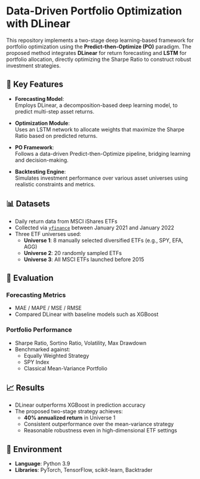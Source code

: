 # Data-Driven Portfolio Optimization with DLinear

This repository implements a two-stage deep learning-based framework for portfolio optimization using the **Predict-then-Optimize (PO)** paradigm. The proposed method integrates **DLinear** for return forecasting and **LSTM** for portfolio allocation, directly optimizing the Sharpe Ratio to construct robust investment strategies.

## 🧠 Key Features

- **Forecasting Model**:  
  Employs DLinear, a decomposition-based deep learning model, to predict multi-step asset returns.

- **Optimization Module**:  
  Uses an LSTM network to allocate weights that maximize the Sharpe Ratio based on predicted returns.

- **PO Framework**:  
  Follows a data-driven Predict-then-Optimize pipeline, bridging learning and decision-making.

- **Backtesting Engine**:  
  Simulates investment performance over various asset universes using realistic constraints and metrics.

## 📊 Datasets

- Daily return data from MSCI iShares ETFs
- Collected via [`yfinance`](https://pypi.org/project/yfinance/) between January 2021 and January 2022
- Three ETF universes used:
  - **Universe 1**: 8 manually selected diversified ETFs (e.g., SPY, EFA, AGG)
  - **Universe 2**: 20 randomly sampled ETFs
  - **Universe 3**: All MSCI ETFs launched before 2015

## 🧪 Evaluation

### Forecasting Metrics

- MAE / MAPE / MSE / RMSE  
- Compared DLinear with baseline models such as XGBoost

### Portfolio Performance

- Sharpe Ratio, Sortino Ratio, Volatility, Max Drawdown
- Benchmarked against:
  - Equally Weighted Strategy
  - SPY Index
  - Classical Mean-Variance Portfolio

## 📈 Results

- DLinear outperforms XGBoost in prediction accuracy
- The proposed two-stage strategy achieves:
  - **40% annualized return** in Universe 1
  - Consistent outperformance over the mean-variance strategy
  - Reasonable robustness even in high-dimensional ETF settings

## 🔧 Environment

- **Language**: Python 3.9
- **Libraries**: PyTorch, TensorFlow, scikit-learn, Backtrader

